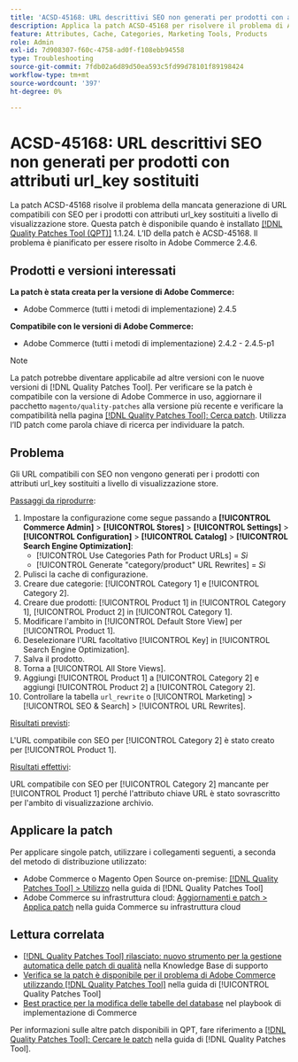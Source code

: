 ```yaml
---
title: 'ACSD-45168: URL descrittivi SEO non generati per prodotti con attributi url_key sostituiti'
description: Applica la patch ACSD-45168 per risolvere il problema di Adobe Commerce, in cui gli URL compatibili con SEO non vengono generati per i prodotti con attributi url_key sostituiti a livello di visualizzazione dello store.
feature: Attributes, Cache, Categories, Marketing Tools, Products
role: Admin
exl-id: 7d908307-f60c-4758-ad0f-f108ebb94558
type: Troubleshooting
source-git-commit: 7fdb02a6d89d50ea593c5fd99d78101f89198424
workflow-type: tm+mt
source-wordcount: '397'
ht-degree: 0%

---
```


# ACSD-45168: URL descrittivi SEO non generati per prodotti con attributi url_key sostituiti

La patch ACSD-45168 risolve il problema della mancata generazione di URL compatibili con SEO per i prodotti con attributi url_key sostituiti a livello di visualizzazione store. Questa patch è disponibile quando è installato [[!DNL Quality Patches Tool (QPT)]](https://experienceleague.adobe.com/it/docs/commerce-operations/tools/quality-patches-tool/quality-patches-tool-to-self-serve-quality-patches) 1.1.24. L’ID della patch è ACSD-45168. Il problema è pianificato per essere risolto in Adobe Commerce 2.4.6.

## Prodotti e versioni interessati

**La patch è stata creata per la versione di Adobe Commerce:**

* Adobe Commerce (tutti i metodi di implementazione) 2.4.5

**Compatibile con le versioni di Adobe Commerce:**

* Adobe Commerce (tutti i metodi di implementazione) 2.4.2 - 2.4.5-p1

>[!NOTE]
>
>La patch potrebbe diventare applicabile ad altre versioni con le nuove versioni di [!DNL Quality Patches Tool]. Per verificare se la patch è compatibile con la versione di Adobe Commerce in uso, aggiornare il pacchetto `magento/quality-patches` alla versione più recente e verificare la compatibilità nella pagina [[!DNL Quality Patches Tool]: Cerca patch](https://experienceleague.adobe.com/tools/commerce-quality-patches/index.html?lang=it). Utilizza l’ID patch come parola chiave di ricerca per individuare la patch.

## Problema

Gli URL compatibili con SEO non vengono generati per i prodotti con attributi url_key sostituiti a livello di visualizzazione store.

<u>Passaggi da riprodurre</u>:

1. Impostare la configurazione come segue passando a **[!UICONTROL Commerce Admin]** > **[!UICONTROL Stores]** > **[!UICONTROL Settings]** > **[!UICONTROL Configuration]** > **[!UICONTROL Catalog]** > **[!UICONTROL Search Engine Optimization]**:
   * [!UICONTROL Use Categories Path for Product URLs] = *Sì*
   * [!UICONTROL Generate "category/product" URL Rewrites] = *Sì*
1. Pulisci la cache di configurazione.
1. Creare due categorie: [!UICONTROL Category 1] e [!UICONTROL Category 2].
1. Creare due prodotti: [!UICONTROL Product 1] in [!UICONTROL Category 1], [!UICONTROL Product 2] in [!UICONTROL Category 1].
1. Modificare l&#39;ambito in [!UICONTROL Default Store View] per [!UICONTROL Product 1].
1. Deselezionare l&#39;URL facoltativo [!UICONTROL Key] in [!UICONTROL Search Engine Optimization].
1. Salva il prodotto.
1. Torna a [!UICONTROL All Store Views].
1. Aggiungi [!UICONTROL Product 1] a [!UICONTROL Category 2] e aggiungi [!UICONTROL Product 2] a [!UICONTROL Category 2].
1. Controllare la tabella `url_rewrite` o [!UICONTROL Marketing] > [!UICONTROL SEO & Search] > [!UICONTROL URL Rewrites].

<u>Risultati previsti</u>:

L&#39;URL compatibile con SEO per [!UICONTROL Category 2] è stato creato per [!UICONTROL Product 1].

<u>Risultati effettivi</u>:

URL compatibile con SEO per [!UICONTROL Category 2] mancante per [!UICONTROL Product 1] perché l&#39;attributo chiave URL è stato sovrascritto per l&#39;ambito di visualizzazione archivio.

## Applicare la patch

Per applicare singole patch, utilizzare i collegamenti seguenti, a seconda del metodo di distribuzione utilizzato:

* Adobe Commerce o Magento Open Source on-premise: [[!DNL Quality Patches Tool] > Utilizzo](/help/tools/quality-patches-tool/usage.md) nella guida di [!DNL Quality Patches Tool]
* Adobe Commerce su infrastruttura cloud: [Aggiornamenti e patch > Applica patch](https://experienceleague.adobe.com/docs/commerce-cloud-service/user-guide/develop/upgrade/apply-patches.html?lang=it) nella guida Commerce su infrastruttura cloud

## Lettura correlata

* [[!DNL Quality Patches Tool] rilasciato: nuovo strumento per la gestione automatica delle patch di qualità](https://experienceleague.adobe.com/it/docs/commerce-operations/tools/quality-patches-tool/quality-patches-tool-to-self-serve-quality-patches) nella Knowledge Base di supporto
* [Verifica se la patch è disponibile per il problema di Adobe Commerce utilizzando  [!DNL Quality Patches Tool]](/help/tools/quality-patches-tool/patches-available-in-qpt/check-patch-for-magento-issue-with-magento-quality-patches.md) nella guida di [!UICONTROL Quality Patches Tool]
* [Best practice per la modifica delle tabelle del database](https://experienceleague.adobe.com/it/docs/commerce-operations/implementation-playbook/best-practices/development/modifying-core-and-third-party-tables#why-adobe-recommends-avoiding-modifications) nel playbook di implementazione di Commerce

Per informazioni sulle altre patch disponibili in QPT, fare riferimento a [[!DNL Quality Patches Tool]: Cercare le patch](https://experienceleague.adobe.com/tools/commerce-quality-patches/index.html?lang=it) nella guida di [!DNL Quality Patches Tool].
